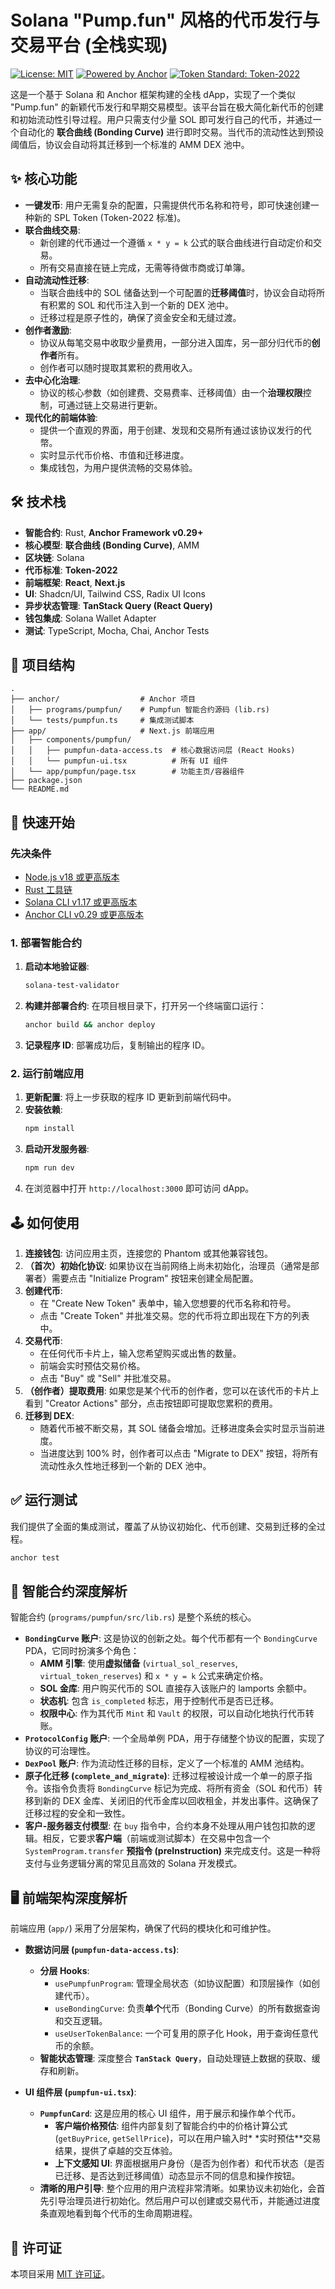 # Solana "Pump.fun" 风格的代币发行与交易平台 (全栈实现)

[![License: MIT](https://img.shields.io/badge/License-MIT-yellow.svg)](https://opensource.org/licenses/MIT) [![Powered by Anchor](https://img.shields.io/badge/Powered%20by-Anchor-blue.svg)](https://www.anchor-lang.com/) [![Token Standard: Token-2022](https://img.shields.io/badge/Token%20Standard-Token--2022-brightgreen.svg)](https://spl.solana.com/token-2022)

这是一个基于 Solana 和 Anchor 框架构建的全栈 dApp，实现了一个类似 "Pump.fun"
的新颖代币发行和早期交易模型。该平台旨在极大简化新代币的创建和初始流动性引导过程。用户只需支付少量 SOL 即可发行自己的代币，并通过一个自动化的
**联合曲线 (Bonding Curve)** 进行即时交易。当代币的流动性达到预设阈值后，协议会自动将其迁移到一个标准的 AMM DEX 池中。

## ✨ 核心功能

- **一键发币**: 用户无需复杂的配置，只需提供代币名称和符号，即可快速创建一种新的 SPL Token (Token-2022 标准)。
- **联合曲线交易**:
    - 新创建的代币通过一个遵循 `x * y = k` 公式的联合曲线进行自动定价和交易。
    - 所有交易直接在链上完成，无需等待做市商或订单簿。
- **自动流动性迁移**:
    - 当联合曲线中的 SOL 储备达到一个可配置的**迁移阈值**时，协议会自动将所有积累的 SOL 和代币注入到一个新的 DEX 池中。
    - 迁移过程是原子性的，确保了资金安全和无缝过渡。
- **创作者激励**:
    - 协议从每笔交易中收取少量费用，一部分进入国库，另一部分归代币的**创作者**所有。
    - 创作者可以随时提取其累积的费用收入。
- **去中心化治理**:
    - 协议的核心参数（如创建费、交易费率、迁移阈值）由一个**治理权限**控制，可通过链上交易进行更新。
- **现代化的前端体验**:
    - 提供一个直观的界面，用于创建、发现和交易所有通过该协议发行的代幣。
    - 实时显示代币价格、市值和迁移进度。
    - 集成钱包，为用户提供流畅的交易体验。

## 🛠️ 技术栈

- **智能合约**: Rust, **Anchor Framework v0.29+**
- **核心模型**: **联合曲线 (Bonding Curve)**, AMM
- **区块链**: Solana
- **代币标准**: **Token-2022**
- **前端框架**: **React**, **Next.js**
- **UI**: Shadcn/UI, Tailwind CSS, Radix UI Icons
- **异步状态管理**: **TanStack Query (React Query)**
- **钱包集成**: Solana Wallet Adapter
- **测试**: TypeScript, Mocha, Chai, Anchor Tests

## 📂 项目结构

```
.
├── anchor/                  # Anchor 项目
│   ├── programs/pumpfun/    # Pumpfun 智能合约源码 (lib.rs)
│   └── tests/pumpfun.ts     # 集成测试脚本
├── app/                     # Next.js 前端应用
│   ├── components/pumpfun/
│   │   ├── pumpfun-data-access.ts  # 核心数据访问层 (React Hooks)
│   │   └── pumpfun-ui.tsx          # 所有 UI 组件
│   └── app/pumpfun/page.tsx        # 功能主页/容器组件
├── package.json
└── README.md
```

## 🚀 快速开始

### 先决条件

- [Node.js v18 或更高版本](https://nodejs.org/en/)
- [Rust 工具链](https://www.rust-lang.org/tools/install)
- [Solana CLI v1.17 或更高版本](https://docs.solana.com/cli/install)
- [Anchor CLI v0.29 或更高版本](https://www.anchor-lang.com/docs/installation)

### 1. 部署智能合约

1. **启动本地验证器**:
   ```bash
   solana-test-validator
   ```
2. **构建并部署合约**: 在项目根目录下，打开另一个终端窗口运行：
   ```bash
   anchor build && anchor deploy
   ```
3. **记录程序 ID**: 部署成功后，复制输出的程序 ID。

### 2. 运行前端应用

1. **更新配置**: 将上一步获取的程序 ID 更新到前端代码中。
2. **安装依赖**:
   ```bash
   npm install
   ```
3. **启动开发服务器**:
   ```bash
   npm run dev
   ```
4. 在浏览器中打开 `http://localhost:3000` 即可访问 dApp。

## 🕹️ 如何使用

1. **连接钱包**: 访问应用主页，连接您的 Phantom 或其他兼容钱包。
2. **（首次）初始化协议**: 如果协议在当前网络上尚未初始化，治理员（通常是部署者）需要点击 "Initialize Program" 按钮来创建全局配置。
3. **创建代币**:
    - 在 "Create New Token" 表单中，输入您想要的代币名称和符号。
    - 点击 "Create Token" 并批准交易。您的代币将立即出现在下方的列表中。
4. **交易代币**:
    - 在任何代币卡片上，输入您希望购买或出售的数量。
    - 前端会实时预估交易价格。
    - 点击 "Buy" 或 "Sell" 并批准交易。
5. **（创作者）提取费用**: 如果您是某个代币的创作者，您可以在该代币的卡片上看到 "Creator Actions" 部分，点击按钮即可提取您累积的费用。
6. **迁移到 DEX**:
    - 随着代币被不断交易，其 SOL 储备会增加。迁移进度条会实时显示当前进度。
    - 当进度达到 100% 时，创作者可以点击 "Migrate to DEX" 按钮，将所有流动性永久性地迁移到一个新的 DEX 池中。

## ✅ 运行测试

我们提供了全面的集成测试，覆盖了从协议初始化、代币创建、交易到迁移的全过程。

```bash
anchor test
```

## 📜 智能合约深度解析

智能合约 (`programs/pumpfun/src/lib.rs`) 是整个系统的核心。

- **`BondingCurve` 账户**: 这是协议的创新之处。每个代币都有一个 `BondingCurve` PDA，它同时扮演多个角色：
    - **AMM 引擎**: 使用**虚拟储备** (`virtual_sol_reserves`, `virtual_token_reserves`) 和 `x * y = k` 公式来确定价格。
    - **SOL 金库**: 用户购买代币的 SOL 直接存入该账户的 lamports 余额中。
    - **状态机**: 包含 `is_completed` 标志，用于控制代币是否已迁移。
    - **权限中心**: 作为其代币 `Mint` 和 `Vault` 的权限，可以自动化地执行代币转账。
- **`ProtocolConfig` 账户**: 一个全局单例 PDA，用于存储整个协议的配置，实现了协议的可治理性。
- **`DexPool` 账户**: 作为流动性迁移的目标，定义了一个标准的 AMM 池结构。
- **原子化迁移 (`complete_and_migrate`)**: 迁移过程被设计成一个单一的原子指令。该指令负责将 `BondingCurve`
  标记为完成、将所有资金（SOL 和代币）转移到新的 DEX 金库、关闭旧的代币金库以回收租金，并发出事件。这确保了迁移过程的安全和一致性。
- **客户-服务器支付模型**: 在 `buy` 指令中，合约本身不处理从用户钱包扣款的逻辑。相反，它要求**客户端**（前端或测试脚本）在交易中包含一个
  `SystemProgram.transfer` **预指令 (preInstruction)** 来完成支付。这是一种将支付与业务逻辑分离的常见且高效的 Solana
  开发模式。

## 🖥️ 前端架构深度解析

前端应用 (`app/`) 采用了分层架构，确保了代码的模块化和可维护性。

- **数据访问层 (`pumpfun-data-access.ts`)**:
    - **分层 Hooks**:
        - `usePumpfunProgram`: 管理全局状态（如协议配置）和顶层操作（如创建代币）。
        - `useBondingCurve`: 负责**单个**代币（Bonding Curve）的所有数据查询和交互逻辑。
        - `useUserTokenBalance`: 一个可复用的原子化 Hook，用于查询任意代币的余额。
    - **智能状态管理**: 深度整合 **`TanStack Query`**，自动处理链上数据的获取、缓存和刷新。

- **UI 组件层 (`pumpfun-ui.tsx`)**:
    - **`PumpfunCard`**: 这是应用的核心 UI 组件，用于展示和操作单个代币。
        - **客户端价格预估**: 组件内部复刻了智能合约中的价格计算公式 (`getBuyPrice`, `getSellPrice`)，可以在用户输入时*
          *实时预估**交易结果，提供了卓越的交互体验。
        - **上下文感知 UI**: 界面根据用户身份（是否为创作者）和代币状态（是否已迁移、是否达到迁移阈值）动态显示不同的信息和操作按钮。
    - **清晰的用户引导**: 整个应用的用户流程非常清晰。如果协议未初始化，会首先引导治理员进行初始化。然后用户可以创建或交易代币，并能通过进度条直观地看到每个代币的生命周期进程。

## 📄 许可证

本项目采用 [MIT 许可证](https://opensource.org/licenses/MIT)。